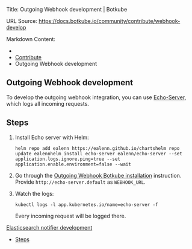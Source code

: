 Title: Outgoing Webhook development | Botkube

URL Source: https://docs.botkube.io/community/contribute/webhook-develop

Markdown Content:
*   [](https://docs.botkube.io/)
*   [Contribute](https://docs.botkube.io/community/contribute/)
*   Outgoing Webhook development

Outgoing Webhook development
----------------------------

To develop the outgoing webhook integration, you can use [Echo-Server](https://github.com/Ealenn/Echo-Server), which logs all incoming requests.

Steps[​](#steps "Direct link to Steps")
---------------------------------------

1.  Install Echo server with Helm:
    
    ```
    helm repo add ealenn https://ealenn.github.io/chartshelm repo update ealennhelm install echo-server ealenn/echo-server --set application.logs.ignore.ping=true --set application.enable.environment=false --wait
    ```
    
2.  Go through the [Outgoing Webhook Botkube installation](https://docs.botkube.io/installation/webhook/) instruction. Provide `http://echo-server.default` as `WEBHOOK_URL`.
    
3.  Watch the logs:
    
    ```
    kubectl logs -l app.kubernetes.io/name=echo-server -f
    ```
    
    Every incoming request will be logged there.
    

[Elasticsearch notifier development](https://docs.botkube.io/community/contribute/elasticsearch-develop)[](https://docs.botkube.io/community/credits)

*   [Steps](#steps)
